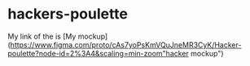 # hackers-poulette

My link of the is [My mockup](https://www.figma.com/proto/cAs7yoPsKmVQuJneMR3CyK/Hacker-poulette?node-id=2%3A4&scaling=min-zoom"hacker mockup")